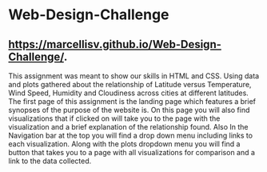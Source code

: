 # Web-Design-Challenge
## https://marcellisv.github.io/Web-Design-Challenge/.

This assignment was meant to show our skills in HTML and CSS. Using data and plots gathered about the relationship of Latitude versus Temperature, Wind Speed, Humidity and Cloudiness across cities at different latitudes.
The first page of this assignment is the landing page which features a brief synopses of the purpose of the website is. On this page you will also find visualizations that if clicked on will take you to the page with the visualization and a brief explanation of the relationship found. Also In the Navigation bar at the top you will find a drop down menu including links to each visualization. Along with the plots dropdown menu you will find a button that takes you to a page with all visualizations for comparison and a link to the data collected.  

